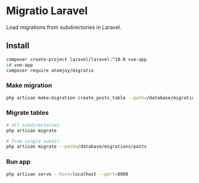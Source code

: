 # Migratio Laravel

Load migrations from subdirectories in Laravel.

## Install

```sh
composer create-project laravel/laravel:^10.0 vue-app
cd vue-app
composer require atomjoy/migratio
```

### Make migration

```sh
php artisan make:migration create_posts_table --path=/database/migrations/posts
```

### Migrate tables

```sh
# all subdirectories
php artisan migrate

# from single subdir
php artisan migrate --path=/database/migrations/posts
```

### Run app

```sh
php artisan serve --host=localhost --port=8000
```
